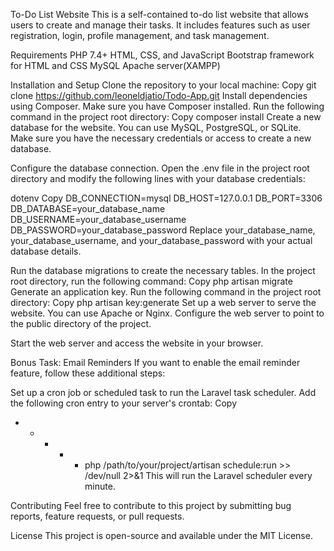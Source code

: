 To-Do List Website
This is a self-contained to-do list website that allows users to create and manage their tasks. It includes features such as user registration, login, profile management, and task management.

Requirements
PHP 7.4+
HTML, CSS, and JavaScript
Bootstrap framework for HTML and CSS
MySQL
Apache server(XAMPP)

Installation and Setup
Clone the repository to your local machine:
Copy
git clone https://github.com/leoneldjatio/Todo-App.git
Install dependencies using Composer. Make sure you have Composer installed. Run the following command in the project root directory:
Copy
composer install
Create a new database for the website. You can use MySQL, PostgreSQL, or SQLite. Make sure you have the necessary credentials or access to create a new database.

Configure the database connection. Open the .env file in the project root directory and modify the following lines with your database credentials:

dotenv
Copy
DB_CONNECTION=mysql
DB_HOST=127.0.0.1
DB_PORT=3306
DB_DATABASE=your_database_name
DB_USERNAME=your_database_username
DB_PASSWORD=your_database_password
Replace your_database_name, your_database_username, and your_database_password with your actual database details.

Run the database migrations to create the necessary tables. In the project root directory, run the following command:
Copy
php artisan migrate
Generate an application key. Run the following command in the project root directory:
Copy
php artisan key:generate
Set up a web server to serve the website. You can use Apache or Nginx. Configure the web server to point to the public directory of the project.

Start the web server and access the website in your browser.

Bonus Task: Email Reminders
If you want to enable the email reminder feature, follow these additional steps:

Set up a cron job or scheduled task to run the Laravel task scheduler. Add the following cron entry to your server's crontab:
Copy
* * * * * php /path/to/your/project/artisan schedule:run >> /dev/null 2>&1
This will run the Laravel scheduler every minute.

Contributing
Feel free to contribute to this project by submitting bug reports, feature requests, or pull requests.

License
This project is open-source and available under the MIT License.
